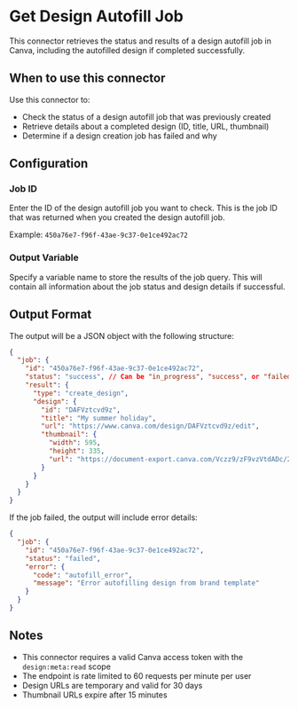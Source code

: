 # Get Design Autofill Job

This connector retrieves the status and results of a design autofill job in Canva, including the autofilled design if completed successfully.

## When to use this connector

Use this connector to:
- Check the status of a design autofill job that was previously created
- Retrieve details about a completed design (ID, title, URL, thumbnail)
- Determine if a design creation job has failed and why

## Configuration

### Job ID
Enter the ID of the design autofill job you want to check. This is the job ID that was returned when you created the design autofill job.

Example: `450a76e7-f96f-43ae-9c37-0e1ce492ac72`

### Output Variable
Specify a variable name to store the results of the job query. This will contain all information about the job status and design details if successful.

## Output Format

The output will be a JSON object with the following structure:

```json
{
  "job": {
    "id": "450a76e7-f96f-43ae-9c37-0e1ce492ac72",
    "status": "success", // Can be "in_progress", "success", or "failed"
    "result": {
      "type": "create_design",
      "design": {
        "id": "DAFVztcvd9z",
        "title": "My summer holiday",
        "url": "https://www.canva.com/design/DAFVztcvd9z/edit",
        "thumbnail": {
          "width": 595,
          "height": 335,
          "url": "https://document-export.canva.com/Vczz9/zF9vzVtdADc/2/thumbnail/0001.png?"
        }
      }
    }
  }
}
```

If the job failed, the output will include error details:

```json
{
  "job": {
    "id": "450a76e7-f96f-43ae-9c37-0e1ce492ac72",
    "status": "failed",
    "error": {
      "code": "autofill_error",
      "message": "Error autofilling design from brand template"
    }
  }
}
```

## Notes

- This connector requires a valid Canva access token with the `design:meta:read` scope
- The endpoint is rate limited to 60 requests per minute per user
- Design URLs are temporary and valid for 30 days
- Thumbnail URLs expire after 15 minutes